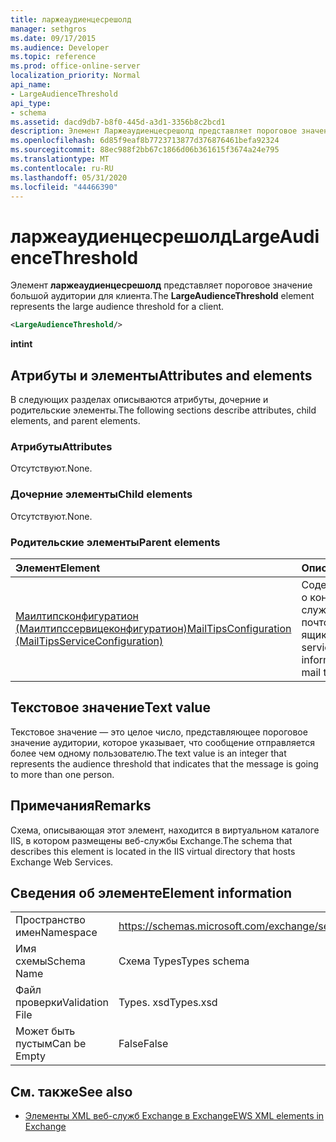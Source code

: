 ```yaml
---
title: ларжеаудиенцесрешолд
manager: sethgros
ms.date: 09/17/2015
ms.audience: Developer
ms.topic: reference
ms.prod: office-online-server
localization_priority: Normal
api_name:
- LargeAudienceThreshold
api_type:
- schema
ms.assetid: dacd9db7-b8f0-445d-a3d1-3356b8c2bcd1
description: Элемент Ларжеаудиенцесрешолд представляет пороговое значение большой аудитории для клиента.
ms.openlocfilehash: 6d85f9eaf8b7723713877d376876461befa92324
ms.sourcegitcommit: 88ec988f2bb67c1866d06b361615f3674a24e795
ms.translationtype: MT
ms.contentlocale: ru-RU
ms.lasthandoff: 05/31/2020
ms.locfileid: "44466390"
---
```

# <a name="largeaudiencethreshold"></a><span data-ttu-id="13e4f-103">ларжеаудиенцесрешолд</span><span class="sxs-lookup"><span data-stu-id="13e4f-103">LargeAudienceThreshold</span></span>

<span data-ttu-id="13e4f-104">Элемент **ларжеаудиенцесрешолд** представляет пороговое значение большой аудитории для клиента.</span><span class="sxs-lookup"><span data-stu-id="13e4f-104">The **LargeAudienceThreshold** element represents the large audience threshold for a client.</span></span> 
  
```XML
<LargeAudienceThreshold/>
```

 <span data-ttu-id="13e4f-105">**int**</span><span class="sxs-lookup"><span data-stu-id="13e4f-105">**int**</span></span>
## <a name="attributes-and-elements"></a><span data-ttu-id="13e4f-106">Атрибуты и элементы</span><span class="sxs-lookup"><span data-stu-id="13e4f-106">Attributes and elements</span></span>

<span data-ttu-id="13e4f-107">В следующих разделах описываются атрибуты, дочерние и родительские элементы.</span><span class="sxs-lookup"><span data-stu-id="13e4f-107">The following sections describe attributes, child elements, and parent elements.</span></span>
  
### <a name="attributes"></a><span data-ttu-id="13e4f-108">Атрибуты</span><span class="sxs-lookup"><span data-stu-id="13e4f-108">Attributes</span></span>

<span data-ttu-id="13e4f-109">Отсутствуют.</span><span class="sxs-lookup"><span data-stu-id="13e4f-109">None.</span></span>
  
### <a name="child-elements"></a><span data-ttu-id="13e4f-110">Дочерние элементы</span><span class="sxs-lookup"><span data-stu-id="13e4f-110">Child elements</span></span>

<span data-ttu-id="13e4f-111">Отсутствуют.</span><span class="sxs-lookup"><span data-stu-id="13e4f-111">None.</span></span>
  
### <a name="parent-elements"></a><span data-ttu-id="13e4f-112">Родительские элементы</span><span class="sxs-lookup"><span data-stu-id="13e4f-112">Parent elements</span></span>

|<span data-ttu-id="13e4f-113">**Элемент**</span><span class="sxs-lookup"><span data-stu-id="13e4f-113">**Element**</span></span>|<span data-ttu-id="13e4f-114">**Описание**</span><span class="sxs-lookup"><span data-stu-id="13e4f-114">**Description**</span></span>|
|:-----|:-----|
|[<span data-ttu-id="13e4f-115">Маилтипсконфигуратион (Маилтипссервицеконфигуратион)</span><span class="sxs-lookup"><span data-stu-id="13e4f-115">MailTipsConfiguration (MailTipsServiceConfiguration)</span></span>](mailtipsconfiguration-mailtipsserviceconfiguration.md) <br/> |<span data-ttu-id="13e4f-116">Содержит сведения о конфигурации службы для советов почтового ящика.</span><span class="sxs-lookup"><span data-stu-id="13e4f-116">Contains service configuration information for the mail tips service.</span></span>  <br/> |
   
## <a name="text-value"></a><span data-ttu-id="13e4f-117">Текстовое значение</span><span class="sxs-lookup"><span data-stu-id="13e4f-117">Text value</span></span>

<span data-ttu-id="13e4f-118">Текстовое значение — это целое число, представляющее пороговое значение аудитории, которое указывает, что сообщение отправляется более чем одному пользователю.</span><span class="sxs-lookup"><span data-stu-id="13e4f-118">The text value is an integer that represents the audience threshold that indicates that the message is going to more than one person.</span></span>
  
## <a name="remarks"></a><span data-ttu-id="13e4f-119">Примечания</span><span class="sxs-lookup"><span data-stu-id="13e4f-119">Remarks</span></span>

<span data-ttu-id="13e4f-120">Схема, описывающая этот элемент, находится в виртуальном каталоге IIS, в котором размещены веб-службы Exchange.</span><span class="sxs-lookup"><span data-stu-id="13e4f-120">The schema that describes this element is located in the IIS virtual directory that hosts Exchange Web Services.</span></span>
  
## <a name="element-information"></a><span data-ttu-id="13e4f-121">Сведения об элементе</span><span class="sxs-lookup"><span data-stu-id="13e4f-121">Element information</span></span>

|||
|:-----|:-----|
|<span data-ttu-id="13e4f-122">Пространство имен</span><span class="sxs-lookup"><span data-stu-id="13e4f-122">Namespace</span></span>  <br/> |https://schemas.microsoft.com/exchange/services/2006/types  <br/> |
|<span data-ttu-id="13e4f-123">Имя схемы</span><span class="sxs-lookup"><span data-stu-id="13e4f-123">Schema Name</span></span>  <br/> |<span data-ttu-id="13e4f-124">Схема Types</span><span class="sxs-lookup"><span data-stu-id="13e4f-124">Types schema</span></span>  <br/> |
|<span data-ttu-id="13e4f-125">Файл проверки</span><span class="sxs-lookup"><span data-stu-id="13e4f-125">Validation File</span></span>  <br/> |<span data-ttu-id="13e4f-126">Types. xsd</span><span class="sxs-lookup"><span data-stu-id="13e4f-126">Types.xsd</span></span>  <br/> |
|<span data-ttu-id="13e4f-127">Может быть пустым</span><span class="sxs-lookup"><span data-stu-id="13e4f-127">Can be Empty</span></span>  <br/> |<span data-ttu-id="13e4f-128">False</span><span class="sxs-lookup"><span data-stu-id="13e4f-128">False</span></span>  <br/> |
   
## <a name="see-also"></a><span data-ttu-id="13e4f-129">См. также</span><span class="sxs-lookup"><span data-stu-id="13e4f-129">See also</span></span>



- [<span data-ttu-id="13e4f-130">Элементы XML веб-служб Exchange в Exchange</span><span class="sxs-lookup"><span data-stu-id="13e4f-130">EWS XML elements in Exchange</span></span>](ews-xml-elements-in-exchange.md)

